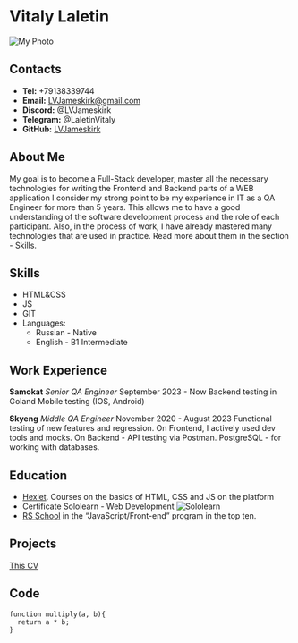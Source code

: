 # Vitaly Laletin
![My Photo](/MyPhoto.jpg "My photo")

## Contacts
* **Tel:** +79138339744
* **Email:** LVJameskirk@gmail.com
* **Discord:** @LVJameskirk
* **Telegram:** @LaletinVitaly
* **GitHub:** [LVJameskirk](https://github.com/LVJameskirk)

## About Me
My goal is to become a Full-Stack developer, master all the necessary technologies for writing the Frontend and Backend parts of a WEB application
I consider my strong point to be my experience in IT as a QA Engineer for more than 5 years. This allows me to have a good understanding of the software development process and the role of each participant. Also, in the process of work, I have already mastered many technologies that are used in practice. Read more about them in the section - Skills.

## Skills 
* HTML&CSS
* JS
* GIT
* Languages:
  + Russian - Native
  + English - B1 Intermediate

## Work Experience

**Samokat**
*Senior QA Engineer*
September 2023 - Now
Backend testing in Goland
Mobile testing (IOS, Android)

**Skyeng**
*Middle QA Engineer*
November 2020 - August 2023
Functional testing of new features and regression.
On Frontend, I actively used dev tools and mocks.
On Backend - API testing via Postman. PostgreSQL - for working with databases.

## Education
* [Hexlet](https://code-basics.com/ru). Courses on the basics of HTML, CSS and JS on the platform
* Certificate Sololearn - Web Development
![Sololearn](/certificate.jpg "Certificate Sololearn")
* [RS School](https://rs.school/js/) in the “JavaScript/Front-end” program in the top ten.

## Projects
[This CV](https://github.com/LVJameskirk/rsschool-cv)

## Code
```
function multiply(a, b){
  return a * b;
}
```